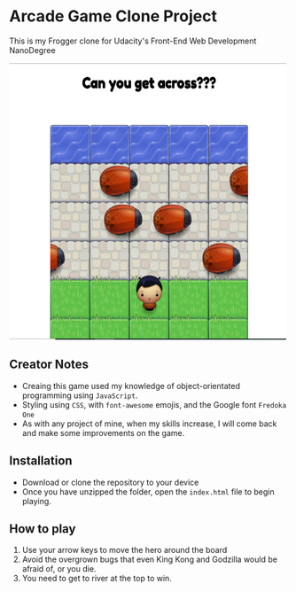 # Arcade Game Clone Project

This is my Frogger clone for Udacity's Front-End Web Development NanoDegree

<img src="images/demo.png" alt="Demo image" height="500" width= "500">


## Creator Notes
* Creaing this game used my knowledge of object-orientated programming using `JavaScript`.
* Styling using `CSS`, with `font-awesome` emojis, and the Google font `Fredoka One` 
* As with any project of mine, when my skills increase, I will come back and make some improvements on the game.


## Installation 
* Download or clone the repository to your device
* Once you have unzipped the folder, open the `index.html` file to begin playing.


## How to play
1) Use your arrow keys to move the hero around the board
2) Avoid the overgrown bugs that even King Kong and Godzilla would be afraid of, or you die. 
3) You need to get to river at the top to win.